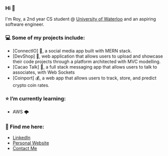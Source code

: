 ### Hi 👋

I'm Roy, a 2nd year CS student @ [University of Waterloo](https://uwaterloo.ca/) and an aspiring software engineer.

### 💻 Some of my projects include:
- [ConnectIO] 💬, a social media app built with MERN stack.
- [DevShop] 👾, web application that allows users to upload and showcase their code projects through a platform architected with MVC modelling.
- [Cacao Talk] 🍬, a full stack messaging app that allows users to talk to associates, with Web Sockets
- [Coinport] 💰, a web app that allows users to track, store, and predict crypto coin rates.

### ⭐️ I’m currently learning:
- AWS 🌩️

### 📮 Find me here: 
- [LinkedIn](https://www.linkedin.com/in/roychon)
- [Personal Website](https://roychon.github.io)
- [Contact Me](mailto:rchon@uwaterloo.ca)
